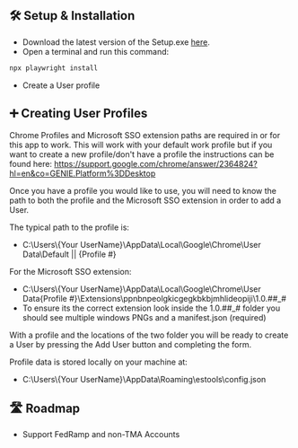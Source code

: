 ## 🛠️ Setup & Installation
- Download the latest version of the Setup.exe [here](https://github.com/CXone-ES/ESTools-Releases/releases).
- Open a terminal and run this command:
```bash
npx playwright install
```
- Create a User profile

## ➕ Creating User Profiles
Chrome Profiles and Microsoft SSO extension paths are required in or for this app to work. This will work with your default work profile but if you want to create a new profile/don't have a profile the instructions can be found here: https://support.google.com/chrome/answer/2364824?hl=en&co=GENIE.Platform%3DDesktop

Once you have a profile you would like to use, you will need to know the path to both the profile and the Microsoft SSO extension in order to add a User.

The typical path to the profile is:
- C:\Users\\{Your UserName}\AppData\Local\Google\Chrome\User Data\Default || {Profile #}

For the Microsoft SSO extension:
- C:\Users\\{Your UserName}\AppData\Local\Google\Chrome\User Data\{Profile #}\Extensions\ppnbnpeolgkicgegkbkbjmhlideopiji\1.0.##_#
- To ensure its the correct extension look inside the 1.0.##_# folder you should see multiple windows PNGs and a manifest.json (required)

With a profile and the locations of the two folder you will be ready to create a User by pressing the Add User button and completing the form.

Profile data is stored locally on your machine at:
- C:\Users\\{Your UserName}\AppData\Roaming\estools\config.json



## 🛣️ Roadmap

- Support FedRamp and non-TMA Accounts

